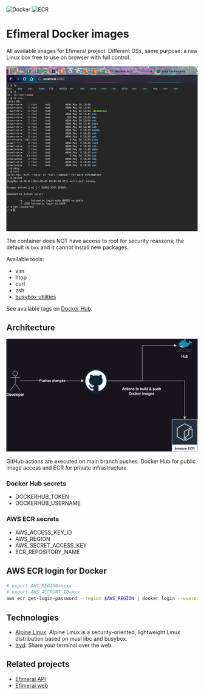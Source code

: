 ![Docker](https://github.com/ariel17/efimeral-images/actions/workflows/docker.yml/badge.svg) ![ECR](https://github.com/ariel17/efimeral-images/actions/workflows/ecr.yml/badge.svg)

# Efimeral Docker images

All available images for Efimeral project. Different OSs, same purpose: a raw
Linux box free to use on browser with full control.

![Usage example](./docs/example.png)

The container does NOT have access to root for security reassons; the default
is `box` and it cannot install new packages.

Available tools:

* vim
* htop
* curl
* zsh
* [busybox utilities](https://busybox.net/)

See available tags on [Docker Hub](https://hub.docker.com/r/ariel17/efimeral-images/tags).

## Architecture

![Architecture diagram](./docs/architecture.png)

GitHub actions are executed on main branch pushes. Docker Hub for public image
access and ECR for private infrastructure.

### Docker Hub secrets

* DOCKERHUB_TOKEN
* DOCKERHUB_USERNAME

### AWS ECR secrets

* AWS_ACCESS_KEY_ID
* AWS_REGION
* AWS_SECRET_ACCESS_KEY
* ECR_REPOSITORY_NAME

## AWS ECR login for Docker

```bash
# export AWS_REGION=xxxx
# export AWS_ACCOUNT_ID=xxx
aws ecr get-login-password --region $AWS_REGION | docker login --username AWS --password-stdin $AWS_ACCOUNT_ID.dkr.ecr.$AWS_REGION.amazonaws.com
```

## Technologies

* [Alpine Linux](https://www.alpinelinux.org/): Alpine Linux is a
  security-oriented, lightweight Linux distribution based on musl libc and
  busybox.
* [ttyd](https://github.com/tsl0922/ttyd): Share your terminal over the web.

## Related projects

* [Efimeral API](https://github.com/ariel17/efimeral-api)
* [Efimeral web](https://github.com/ariel17/efimeral-web)
